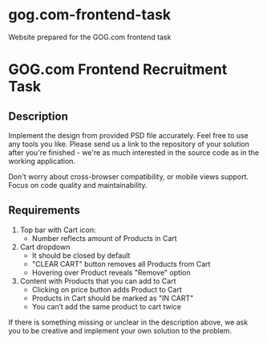 # gog.com-frontend-task
Website prepared for the GOG.com frontend task




# GOG.com Frontend Recruitment Task

## Description

Implement the design from provided PSD file accurately. Feel free to use any tools you like. Please send us a link to the repository of your solution after you're finished - we're as much interested in the source code as in the working application.

Don't worry about cross-browser compatibility, or mobile views support. Focus on code quality and maintainability.

## Requirements

1. Top bar with Cart icon:
    * Number reflects amount of Products in Cart
2. Cart dropdown
    * It should be closed by default
    * "CLEAR CART" button removes all Products from Cart
    * Hovering over Product reveals "Remove" option
3. Content with Products that you can add to Cart
    * Clicking on price button adds Product to Cart
    * Products in Cart should be marked as "IN CART"
    * You can’t add the same product to cart twice

If there is something missing or unclear in the description above, we ask you to be creative and implement your own solution to the problem.